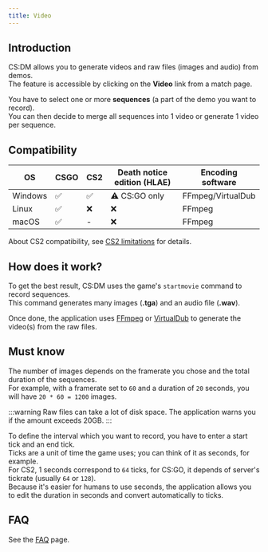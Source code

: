```yaml
---
title: Video
---
```


## Introduction

CS:DM allows you to generate videos and raw files (images and audio) from demos.  
The feature is accessible by clicking on the **Video** link from a match page.

You have to select one or more **sequences** (a part of the demo you want to record).  
You can then decide to merge all sequences into 1 video or generate 1 video per sequence.

## Compatibility

| OS      | CSGO | CS2 | Death notice edition (HLAE) | Encoding software |
| ------- | ---- | --- | --------------------------- | ----------------- |
| Windows | ✅   | ✅  | ⚠️ CS:GO only               | FFmpeg/VirtualDub |
| Linux   | ✅   | ❌  | ❌                          | FFmpeg            |
| macOS   | ✅   | -   | ❌                          | FFmpeg            |

About CS2 compatibility, see [CS2 limitations](/docs/cs2#video-generation) for details.

## How does it work?

To get the best result, CS:DM uses the game's `startmovie` command to record sequences.  
This command generates many images (**.tga**) and an audio file (**.wav**).

Once done, the application uses [FFmpeg](https://ffmpeg.org) or [VirtualDub](https://www.virtualdub.org) to generate the
video(s) from the raw files.

## Must know

The number of images depends on the framerate you chose and the total duration of the sequences.  
For example, with a framerate set to `60` and a duration of `20` seconds, you will have `20 * 60 = 1200` images.

:::warning
Raw files can take a lot of disk space. The application warns you if the amount exceeds 20GB.
:::

To define the interval which you want to record, you have to enter a start tick and an end tick.  
Ticks are a unit of time the game uses; you can think of it as seconds, for example.  
For CS2, 1 seconds correspond to `64` ticks, for CS:GO, it depends of server's tickrate (usually `64` or `128`).  
Because it's easier for humans to use seconds, the application allows you to edit the duration in seconds and convert
automatically to ticks.

## FAQ

See the [FAQ](/docs/faq/video) page.
